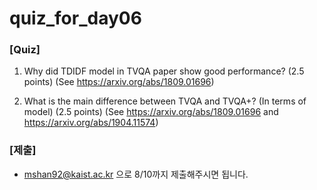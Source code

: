 # quiz_for_day06

### [Quiz]
1. Why did TDIDF model in TVQA paper show good performance? (2.5 points)
   (See https://arxiv.org/abs/1809.01696)

2. What is the main difference between TVQA and TVQA+? (In terms of model) (2.5 points)
   (See https://arxiv.org/abs/1809.01696 and https://arxiv.org/abs/1904.11574)

### [제출]
* mshan92@kaist.ac.kr 으로 8/10까지 제출해주시면 됩니다.
